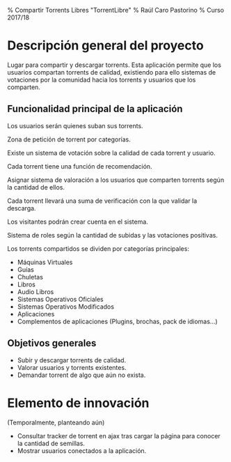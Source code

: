 % Compartir Torrents Libres "TorrentLibre"
% Raúl Caro Pastorino
% Curso 2017/18

# Descripción general del proyecto
Lugar para compartir y descargar torrents.
Esta aplicación permite que los usuarios compartan torrents de calidad, existiendo para ello sistemas de votaciones por la comunidad hacia los torrents y usuarios que los comparten.

## Funcionalidad principal de la aplicación
Los usuarios serán quienes suban sus torrents.

Zona de petición de torrent por categorías.

Existe un sistema de votación sobre la calidad de cada torrent y usuario.

Cada torrent tiene una función de recomendación.

Asignar sistema de valoración a los usuarios que comparten torrents según la cantidad de ellos.

Cada torrent llevará una suma de verificación con la que validar la descarga.

Los visitantes podrán crear cuenta en el sistema.

Sistema de roles según la cantidad de subidas y las votaciones positivas.

Los torrents compartidos se dividen por categorías principales:

- Máquinas Virtuales
- Guías
- Chuletas
- Libros
- Audio Libros
- Sistemas Operativos Oficiales
- Sistemas Operativos Modificados
- Aplicaciones
- Complementos de aplicaciones (Plugins, brochas, pack de idiomas...)

## Objetivos generales
- Subir y descargar torrents de calidad.
- Valorar usuarios y torrents existentes.
- Demandar torrent de algo que aún no exista.

# Elemento de innovación
(Temporalmente, planteando aún)

- Consultar tracker de torrent en ajax tras cargar la página para conocer la cantidad de semillas.
- Mostrar usuarios conectados a la aplicación.

